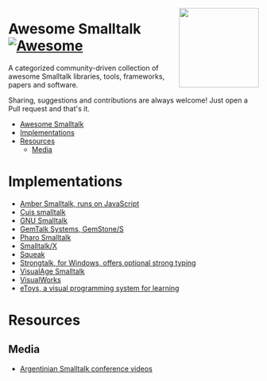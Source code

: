 [<img src="https://github.com/gstn-caruso/awesome-smalltalk/blob/master/smalltalk-logo.png?raw=true" align="right" width="160">](https://en.wikipedia.org/wiki/Smalltalk)


# Awesome Smalltalk [![Awesome](https://cdn.rawgit.com/sindresorhus/awesome/d7305f38d29fed78fa85652e3a63e154dd8e8829/media/badge.svg)](https://github.com/sindresorhus/awesome)

A categorized community-driven collection of awesome Smalltalk libraries, tools, frameworks, papers and software.

Sharing, suggestions and contributions are always welcome! Just open a Pull request and that's it.

- [Awesome Smalltalk](#awesome-smalltalk)
- [Implementations](#implementations)
- [Resources](#resources)
    - [Media](#media)
    
# Implementations
* [Amber Smalltalk, runs on JavaScript](https://amber-lang.net/)
* [Cuis smalltalk](https://cuis-smalltalk.org/)
* [GNU Smalltalk](http://smalltalk.gnu.org/)
* [GemTalk Systems, GemStone/S](https://gemtalksystems.com/)
* [Pharo Smalltalk](https://pharo.org/)
* [Smalltalk/X](https://www.exept.de/smalltalk-x.html)
* [Squeak](https://squeak.org/)
* [Strongtalk, for Windows, offers optional strong typing](http://strongtalk.org/)
* [VisualAge Smalltalk](https://www.instantiations.com/products/vasmalltalk/)
* [VisualWorks](http://www.cincomsmalltalk.com/main/products/visualworks/)
* [eToys, a visual programming system for learning](http://www.squeakland.org/)
 
# Resources
## Media
* [Argentinian Smalltalk conference videos](https://www.youtube.com/user/FASTFoundation/playlists)
